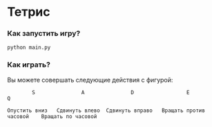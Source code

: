 # Тетрис

### Как запустить игру?
```python main.py```

### Как играть? 

Вы можете совершать следующие действия с фигурой:


            S               A               D                 E                         Q
    
    Опустить вниз   Сдвинуть влево  Сдвинуть вправо   Вращать против часовой    Вращать по часовой
